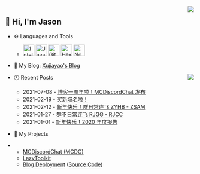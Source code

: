 <img align="right" src="https://github-readme-stats.vercel.app/api?username=xujiayao&include_all_commits=true&show_icons=true&icon_color=66ccff&text_color=c8c8c8&bg_color=343946&disable_animations=true" />

## :wave: Hi, I'm Jason

- :gear: Languages and Tools

  - <img alt="IntelliJ IDEA" src="https://cdn.svgporn.com/logos/intellij-idea.svg" width="30px" height="30px"> <img src="https://raw.githubusercontent.com/jmnote/z-icons/master/svg/java.svg" alt="Java" width = "30px" height = "30px"/> <img src="https://raw.githubusercontent.com/jmnote/z-icons/master/svg/git.svg" alt="Git" width = "30px" height = "30px"/> <img src="https://www.vectorlogo.zone/logos/hexoio/hexoio-icon.svg" alt="Hexo" width = "30px" height = "30px"/> <img src="https://github.com/get-icon/geticon/raw/master/icons/nodejs-icon.svg" alt="Node.js" width = "30px" height = "30px">

- :orange_book: My Blog: [Xujiayao's Blog](https://blog.xujiayao.top/)

<img align="right" src="https://github-readme-stats.vercel.app/api/top-langs/?username=xujiayao&layout=compact&text_color=c8c8c8&bg_color=343946" />

- :clock4: Recent Posts

  - 2021-07-08 - [博客一周年啦！MCDiscordChat 发布](https://blog.xujiayao.top/posts/4ba0a17a/)
  - 2021-02-19 - [买新域名啦！](https://blog.xujiayao.top/posts/29edace0/)
  - 2021-02-12 - [新年快乐！群日常连飞 ZYHB - ZSAM](https://blog.xujiayao.top/posts/140ab620/)
  - 2021-01-27 - [群不日常连飞 RJGG - RJCC](https://blog.xujiayao.top/posts/381c7e40/)
  - 2021-01-01 - [新年快乐！2020 年度报告](https://blog.xujiayao.top/posts/6abf4a82/)

- :hammer: My Projects
- 
  - [MCDiscordChat (MCDC)](https://github.com/Xujiayao/MCDiscordChat)
  - [LazyToolkit](https://github.com/Xujiayao/LazyToolkit)
  - [Blog Deployment](https://github.com/Xujiayao/Xujiayao.github.io) ([Source Code](https://github.com/Xujiayao/BlogSource))
